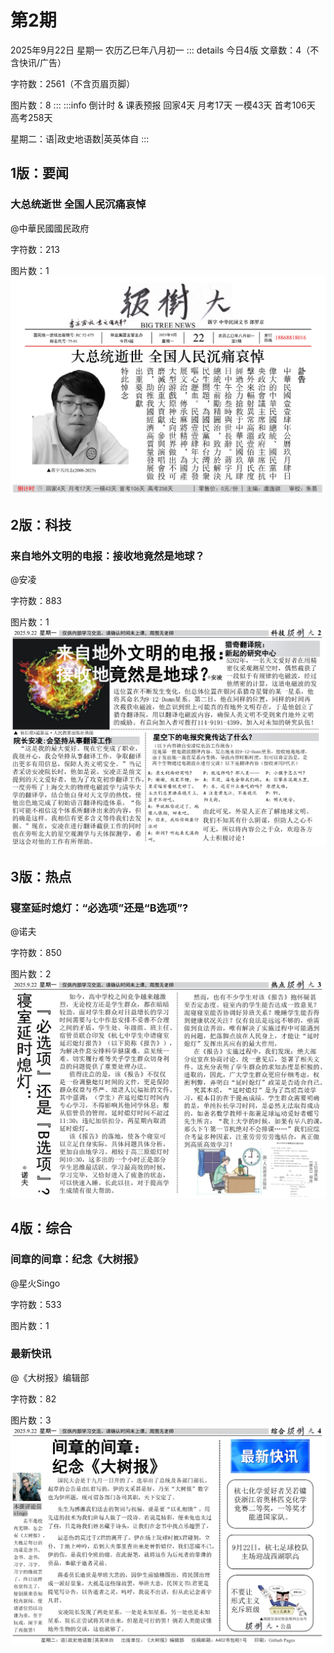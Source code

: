 # 第2期
2025年9月22日 星期一 农历乙巳年八月初一
::: details 今日4版
文章数：4（不含快讯/广告）

字符数：2561（不含页眉页脚）

图片数：8
:::
:::info 倒计时 & 课表预报
回家4天 月考17天 一模43天 首考106天 高考258天

星期二：语|政史地语数|英英体自
:::
## 1版：要闻
### 大总统逝世 全国人民沉痛哀悼
@中華民國國民政府

字符数：213

图片数：1
![1版](./2/1.png)
## 2版：科技
### 来自地外文明的电报：接收地竟然是地球？
@安凌

字符数：883

图片数：1
![2版](./2/2.png)
## 3版：热点
### 寝室延时熄灯：“必选项”还是“B选项”?
@诺夫

字符数：850

图片数：2
![3版](./2/3.png)
## 4版：综合
### 间章的间章：纪念《大树报》
@星火Singo

字符数：533

图片数：1
### 最新快讯
@《大树报》编辑部

字符数：82

图片数：3
![4版](./2/4.png)